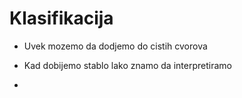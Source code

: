 # Klasifikacija

- Uvek mozemo da dodjemo do cistih cvorova

- Kad dobijemo stablo lako znamo da interpretiramo

- 